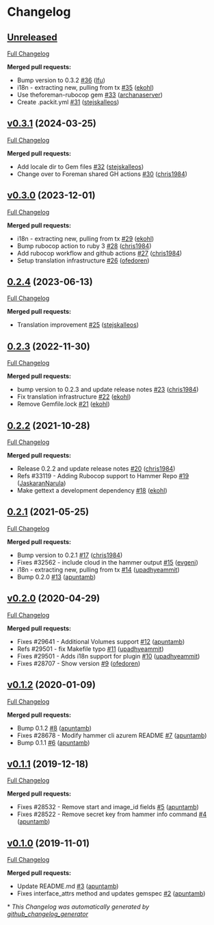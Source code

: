 # Changelog

## [Unreleased](https://github.com/theforeman/hammer_cli_foreman_azure_rm/tree/HEAD)

[Full Changelog](https://github.com/theforeman/hammer_cli_foreman_azure_rm/compare/v0.3.1...HEAD)

**Merged pull requests:**

- Bump version to 0.3.2 [\#36](https://github.com/theforeman/hammer_cli_foreman_azure_rm/pull/36) ([lfu](https://github.com/lfu))
- i18n - extracting new, pulling from tx [\#35](https://github.com/theforeman/hammer_cli_foreman_azure_rm/pull/35) ([ekohl](https://github.com/ekohl))
- Use theforeman-rubocop gem [\#33](https://github.com/theforeman/hammer_cli_foreman_azure_rm/pull/33) ([archanaserver](https://github.com/archanaserver))
- Create .packit.yml [\#31](https://github.com/theforeman/hammer_cli_foreman_azure_rm/pull/31) ([stejskalleos](https://github.com/stejskalleos))

## [v0.3.1](https://github.com/theforeman/hammer_cli_foreman_azure_rm/tree/v0.3.1) (2024-03-25)

[Full Changelog](https://github.com/theforeman/hammer_cli_foreman_azure_rm/compare/v0.3.0...v0.3.1)

**Merged pull requests:**

- Add locale dir to Gem files [\#32](https://github.com/theforeman/hammer_cli_foreman_azure_rm/pull/32) ([stejskalleos](https://github.com/stejskalleos))
-  Change over to Foreman shared GH actions [\#30](https://github.com/theforeman/hammer_cli_foreman_azure_rm/pull/30) ([chris1984](https://github.com/chris1984))

## [v0.3.0](https://github.com/theforeman/hammer_cli_foreman_azure_rm/tree/v0.3.0) (2023-12-01)

[Full Changelog](https://github.com/theforeman/hammer_cli_foreman_azure_rm/compare/0.2.4...v0.3.0)

**Merged pull requests:**

- i18n - extracting new, pulling from tx [\#29](https://github.com/theforeman/hammer_cli_foreman_azure_rm/pull/29) ([ekohl](https://github.com/ekohl))
- Bump rubocop action to ruby 3 [\#28](https://github.com/theforeman/hammer_cli_foreman_azure_rm/pull/28) ([chris1984](https://github.com/chris1984))
- Add rubocop workflow and github actions [\#27](https://github.com/theforeman/hammer_cli_foreman_azure_rm/pull/27) ([chris1984](https://github.com/chris1984))
- Setup translation infrastructure [\#26](https://github.com/theforeman/hammer_cli_foreman_azure_rm/pull/26) ([ofedoren](https://github.com/ofedoren))

## [0.2.4](https://github.com/theforeman/hammer_cli_foreman_azure_rm/tree/0.2.4) (2023-06-13)

[Full Changelog](https://github.com/theforeman/hammer_cli_foreman_azure_rm/compare/0.2.3...0.2.4)

**Merged pull requests:**

- Translation improvement [\#25](https://github.com/theforeman/hammer_cli_foreman_azure_rm/pull/25) ([stejskalleos](https://github.com/stejskalleos))

## [0.2.3](https://github.com/theforeman/hammer_cli_foreman_azure_rm/tree/0.2.3) (2022-11-30)

[Full Changelog](https://github.com/theforeman/hammer_cli_foreman_azure_rm/compare/0.2.2...0.2.3)

**Merged pull requests:**

- bump version to 0.2.3 and update release notes [\#23](https://github.com/theforeman/hammer_cli_foreman_azure_rm/pull/23) ([chris1984](https://github.com/chris1984))
- Fix translation infrastructure [\#22](https://github.com/theforeman/hammer_cli_foreman_azure_rm/pull/22) ([ekohl](https://github.com/ekohl))
- Remove Gemfile.lock [\#21](https://github.com/theforeman/hammer_cli_foreman_azure_rm/pull/21) ([ekohl](https://github.com/ekohl))

## [0.2.2](https://github.com/theforeman/hammer_cli_foreman_azure_rm/tree/0.2.2) (2021-10-28)

[Full Changelog](https://github.com/theforeman/hammer_cli_foreman_azure_rm/compare/0.2.1...0.2.2)

**Merged pull requests:**

- Release 0.2.2 and update release notes [\#20](https://github.com/theforeman/hammer_cli_foreman_azure_rm/pull/20) ([chris1984](https://github.com/chris1984))
- Refs \#33119 - Adding Rubocop support to Hammer Repo [\#19](https://github.com/theforeman/hammer_cli_foreman_azure_rm/pull/19) ([JaskaranNarula](https://github.com/JaskaranNarula))
- Make gettext a development dependency [\#18](https://github.com/theforeman/hammer_cli_foreman_azure_rm/pull/18) ([ekohl](https://github.com/ekohl))

## [0.2.1](https://github.com/theforeman/hammer_cli_foreman_azure_rm/tree/0.2.1) (2021-05-25)

[Full Changelog](https://github.com/theforeman/hammer_cli_foreman_azure_rm/compare/v0.2.0...0.2.1)

**Merged pull requests:**

- Bump version to 0.2.1 [\#17](https://github.com/theforeman/hammer_cli_foreman_azure_rm/pull/17) ([chris1984](https://github.com/chris1984))
- Fixes \#32562 - include cloud in the hammer output [\#15](https://github.com/theforeman/hammer_cli_foreman_azure_rm/pull/15) ([evgeni](https://github.com/evgeni))
- i18n - extracting new, pulling from tx [\#14](https://github.com/theforeman/hammer_cli_foreman_azure_rm/pull/14) ([upadhyeammit](https://github.com/upadhyeammit))
- Bump 0.2.0 [\#13](https://github.com/theforeman/hammer_cli_foreman_azure_rm/pull/13) ([apuntamb](https://github.com/apuntamb))

## [v0.2.0](https://github.com/theforeman/hammer_cli_foreman_azure_rm/tree/v0.2.0) (2020-04-29)

[Full Changelog](https://github.com/theforeman/hammer_cli_foreman_azure_rm/compare/v0.1.2...v0.2.0)

**Merged pull requests:**

- Fixes \#29641 - Additional Volumes support [\#12](https://github.com/theforeman/hammer_cli_foreman_azure_rm/pull/12) ([apuntamb](https://github.com/apuntamb))
- Refs \#29501 - fix Makefile typo [\#11](https://github.com/theforeman/hammer_cli_foreman_azure_rm/pull/11) ([upadhyeammit](https://github.com/upadhyeammit))
- Fixes \#29501 - Adds i18n support for plugin [\#10](https://github.com/theforeman/hammer_cli_foreman_azure_rm/pull/10) ([upadhyeammit](https://github.com/upadhyeammit))
- Fixes \#28707 - Show version [\#9](https://github.com/theforeman/hammer_cli_foreman_azure_rm/pull/9) ([ofedoren](https://github.com/ofedoren))

## [v0.1.2](https://github.com/theforeman/hammer_cli_foreman_azure_rm/tree/v0.1.2) (2020-01-09)

[Full Changelog](https://github.com/theforeman/hammer_cli_foreman_azure_rm/compare/v0.1.1...v0.1.2)

**Merged pull requests:**

- Bump 0.1.2 [\#8](https://github.com/theforeman/hammer_cli_foreman_azure_rm/pull/8) ([apuntamb](https://github.com/apuntamb))
- Fixes \#28678 - Modify hammer cli azurem README [\#7](https://github.com/theforeman/hammer_cli_foreman_azure_rm/pull/7) ([apuntamb](https://github.com/apuntamb))
- Bump 0.1.1 [\#6](https://github.com/theforeman/hammer_cli_foreman_azure_rm/pull/6) ([apuntamb](https://github.com/apuntamb))

## [v0.1.1](https://github.com/theforeman/hammer_cli_foreman_azure_rm/tree/v0.1.1) (2019-12-18)

[Full Changelog](https://github.com/theforeman/hammer_cli_foreman_azure_rm/compare/v0.1.0...v0.1.1)

**Merged pull requests:**

- Fixes \#28532 - Remove start and image\_id fields [\#5](https://github.com/theforeman/hammer_cli_foreman_azure_rm/pull/5) ([apuntamb](https://github.com/apuntamb))
- Fixes \#28522 - Remove secret key from hammer info command [\#4](https://github.com/theforeman/hammer_cli_foreman_azure_rm/pull/4) ([apuntamb](https://github.com/apuntamb))

## [v0.1.0](https://github.com/theforeman/hammer_cli_foreman_azure_rm/tree/v0.1.0) (2019-11-01)

[Full Changelog](https://github.com/theforeman/hammer_cli_foreman_azure_rm/compare/538c42314913f662e9addd730bbcdf5a00cef0ac...v0.1.0)

**Merged pull requests:**

- Update README.md [\#3](https://github.com/theforeman/hammer_cli_foreman_azure_rm/pull/3) ([apuntamb](https://github.com/apuntamb))
- Fixes interface\_attrs method and updates gemspec [\#2](https://github.com/theforeman/hammer_cli_foreman_azure_rm/pull/2) ([apuntamb](https://github.com/apuntamb))



\* *This Changelog was automatically generated by [github_changelog_generator](https://github.com/github-changelog-generator/github-changelog-generator)*
